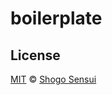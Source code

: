 # boilerplate

## License

[MIT](https://1000ch.mit-license.org) © [Shogo Sensui](https://github.com/1000ch)

